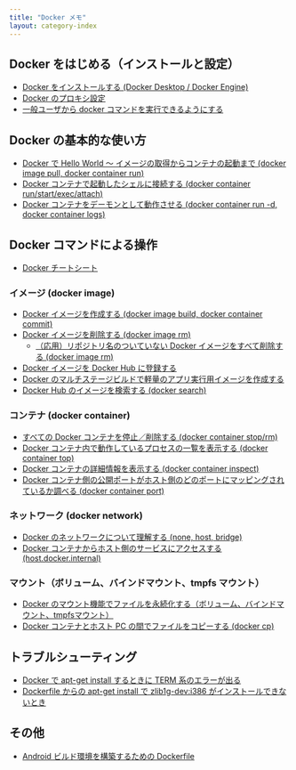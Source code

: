 ```yaml
---
title: "Docker メモ"
layout: category-index
---
```


Docker をはじめる（インストールと設定）
----
* [Docker をインストールする (Docker Desktop / Docker Engine)](install)
* [Docker のプロキシ設定](/p/w69cfim/)
* [一般ユーザから docker コマンドを実行できるようにする](run-docker-without-root.html)


Docker の基本的な使い方
----
* [Docker で Hello World 〜 イメージの取得からコンテナの起動まで (docker image pull, docker container run)](/p/y2biqx6/)
* [Docker コンテナで起動したシェルに接続する (docker container run/start/exec/attach)](/p/y8cfimp/)
* [Docker コンテナをデーモンとして動作させる (docker container run -d, docker container logs)](/p/dmpsvz3/)


Docker コマンドによる操作
----

* [Docker チートシート](cheatsheet.html)

### イメージ (docker image)
* [Docker イメージを作成する (docker image build, docker container commit)](create-image.html)
* [Docker イメージを削除する (docker image rm)](/p/8fjnqtw/)
  * [（応用）リポジトリ名のついていない Docker イメージをすべて削除する (docker image rm)](remove-unnamed-images.html)
* [Docker イメージを Docker Hub に登録する](register-image-to-dockerhub.html)
* [Docker のマルチステージビルドで軽量のアプリ実行用イメージを作成する](multistage-build.html)
* [Docker Hub のイメージを検索する (docker search)](/p/4ohyhxe/)

### コンテナ (docker container)
* [すべての Docker コンテナを停止／削除する (docker container stop/rm)](/p/6ehmpsv/)
* [Docker コンテナ内で動作しているプロセスの一覧を表示する (docker container top)](/p/s3m4jyg/)
* [Docker コンテナの詳細情報を表示する (docker container inspect)](inspect-container.html)
* [Docker コンテナ側の公開ポートがホスト側のどのポートにマッピングされているか調べる (docker container port)](/p/ow258be/)

### ネットワーク (docker network)
* [Docker のネットワークについて理解する (none, host, bridge)](/p/7fjnqtw/)
* [Docker コンテナからホスト側のサービスにアクセスする (host.docker.internal)](/p/najs2ah/)

### マウント（ボリューム、バインドマウント、tmpfs マウント）
* [Docker のマウント機能でファイルを永続化する（ボリューム、バインドマウント、tmpfsマウント）](mount)
* [Docker コンテナとホスト PC の間でファイルをコピーする (docker cp)](docker-cp.html)


トラブルシューティング
----
* [Docker で apt-get install するときに TERM 系のエラーが出る](term-error.html)
* [Dockerfile からの apt-get install で zlib1g-dev:i386 がインストールできないとき](zlib-error.html)


その他
----
* [Android ビルド環境を構築するための Dockerfile](dockerfile-for-android.html)

